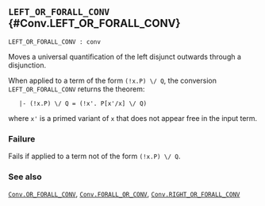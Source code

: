 ## `LEFT_OR_FORALL_CONV` {#Conv.LEFT_OR_FORALL_CONV}


```
LEFT_OR_FORALL_CONV : conv
```



Moves a universal quantification of the left disjunct outwards through a
disjunction.


When applied to a term of the form `(!x.P) \/ Q`, the conversion
`LEFT_OR_FORALL_CONV` returns the theorem:
    
       |- (!x.P) \/ Q = (!x'. P[x'/x] \/ Q)
    
where `x'` is a primed variant of `x` that does not appear free in
the input term.

### Failure

Fails if applied to a term not of the form `(!x.P) \/ Q`.

### See also

[`Conv.OR_FORALL_CONV`](#Conv.OR_FORALL_CONV), [`Conv.FORALL_OR_CONV`](#Conv.FORALL_OR_CONV), [`Conv.RIGHT_OR_FORALL_CONV`](#Conv.RIGHT_OR_FORALL_CONV)

